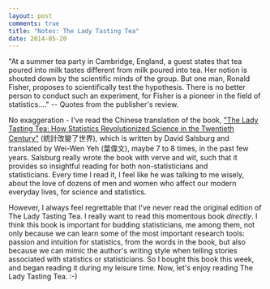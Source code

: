```yaml
---
layout: post
comments: true
title: "Notes: The Lady Tasting Tea"
date: 2014-05-20
---
```


"At a summer tea party in Cambridge, England, a guest states that tea poured into milk tastes different from milk poured into tea. Her notion is shouted down by the scientific minds of the group. But one man, Ronald Fisher, proposes to scientifically test the hypothesis. There is no better person to conduct such an experiment, for Fisher is a pioneer in the field of statistics...." -- Quotes from the publisher's review.

No exaggeration - I've read the Chinese translation of the book, ["The Lady Tasting Tea: How Statistics Revolutionized Science in the Twentieth Century"](http://www.amazon.com/The-Lady-Tasting-Tea-Revolutionized/dp/0805071342) (統計改變了世界), which is written by David Salsburg and translated by Wei-Wen Yeh (葉偉文), maybe 7 to 8 times, in the past few years. Salsburg really wrote the book with verve and wit, such that it provides so insightful reading for both non-statisticians and statisticians. Every time I read it, I feel like he was talking to me wisely, about the love of dozens of men and women who affect our modern everyday lives, for science and statistics.

However, I always feel regrettable that I've never read the original edition of The Lady Tasting Tea. I really want to read this momentous book *directly*. I think this book is important for budding statisticians, me among them, not only because we can learn some of the most important research tools: passion and intuition for statistics, from the words in the book, but also because we can mimic the author's writing style when telling stories associated with statistics or statisticians. So I bought this book this week, and began reading it during my leisure time. Now, let's enjoy reading The Lady Tasting Tea. :-)

